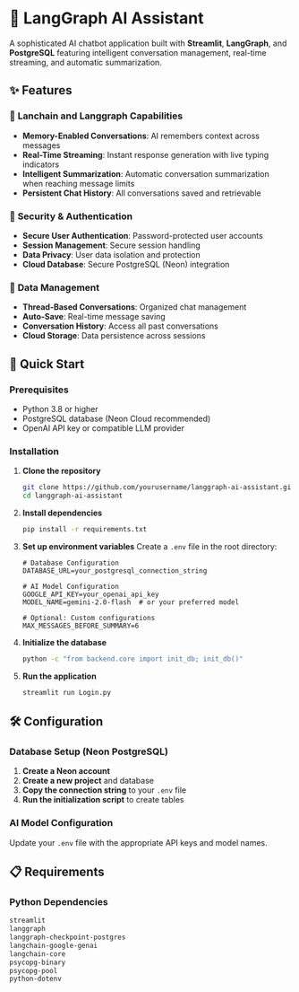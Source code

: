 # 🧠 LangGraph AI Assistant

A sophisticated AI chatbot application built with **Streamlit**, **LangGraph**, and **PostgreSQL** featuring intelligent conversation management, real-time streaming, and automatic summarization.

## ✨ Features

### 🤖 **Lanchain and Langgraph Capabilities**
- **Memory-Enabled Conversations**: AI remembers context across messages
- **Real-Time Streaming**: Instant response generation with live typing indicators
- **Intelligent Summarization**: Automatic conversation summarization when reaching message limits
- **Persistent Chat History**: All conversations saved and retrievable

### 🔐 **Security & Authentication**
- **Secure User Authentication**: Password-protected user accounts
- **Session Management**: Secure session handling
- **Data Privacy**: User data isolation and protection
- **Cloud Database**: Secure PostgreSQL (Neon) integration

### 💾 **Data Management**
- **Thread-Based Conversations**: Organized chat management
- **Auto-Save**: Real-time message saving
- **Conversation History**: Access all past conversations
- **Cloud Storage**: Data persistence across sessions

## 🚀 Quick Start

### Prerequisites

- Python 3.8 or higher
- PostgreSQL database (Neon Cloud recommended)
- OpenAI API key or compatible LLM provider

### Installation

1. **Clone the repository**
   ```bash
   git clone https://github.com/yourusername/langgraph-ai-assistant.git
   cd langgraph-ai-assistant
   ```

2. **Install dependencies**
   ```bash
   pip install -r requirements.txt
   ```

3. **Set up environment variables**
   Create a `.env` file in the root directory:
   ```env
   # Database Configuration
   DATABASE_URL=your_postgresql_connection_string
   
   # AI Model Configuration
   GOOGLE_API_KEY=your_openai_api_key
   MODEL_NAME=gemini-2.0-flash  # or your preferred model
   
   # Optional: Custom configurations
   MAX_MESSAGES_BEFORE_SUMMARY=6
   ```

4. **Initialize the database**
   ```bash
   python -c "from backend.core import init_db; init_db()"
   ```

5. **Run the application**
   ```bash
   streamlit run Login.py
   ```

## 🛠️ Configuration

### Database Setup (Neon PostgreSQL)

1. **Create a Neon account** 
2. **Create a new project** and database
3. **Copy the connection string** to your `.env` file
4. **Run the initialization script** to create tables

### AI Model Configuration
Update your `.env` file with the appropriate API keys and model names.


## 📋 Requirements

### Python Dependencies
```txt
streamlit
langgraph
langgraph-checkpoint-postgres
langchain-google-genai
langchain-core
psycopg-binary
psycopg-pool
python-dotenv
```


